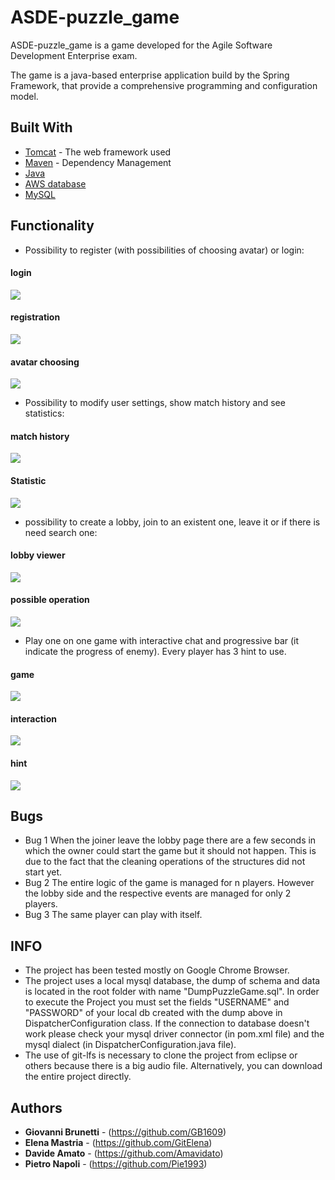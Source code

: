 # ASDE-puzzle_game
ASDE-puzzle_game is a game developed for the Agile Software Development Enterprise exam.

The game is a java-based enterprise application build by the Spring Framework, 
that provide a comprehensive programming and configuration model.

## Built With

* [Tomcat](http://tomcat.apache.org/) - The web framework used
* [Maven](https://maven.apache.org/) - Dependency Management
* [Java](https://www.java.com/en/download/)
* [AWS database](https://www.awseducate.com/student/s/)
* [MySQL](https://www.mysql.com/it/)



## Functionality

* Possibility to register (with possibilities of choosing avatar) or login:
<h4> login</h4>
<img src="document_resources/login.png">
<h4> registration</h4>
<img src="document_resources/registration.png">
<h4> avatar choosing</h4>
<img src="document_resources/chooseAvatars.png">

* Possibility to modify user settings, show match history and see statistics:

<h4>match history</h4>
<img src="document_resources/history.png">
<h4> Statistic</h4>
<img src="document_resources/statistic.png">

* possibility to create a lobby, join to an existent one, leave it or if there is need search one:

<h4>lobby viewer</h4>
<img src="document_resources/lobby.png">

<h4>possible operation</h4>
<img src="document_resources/operationLobby.png">

* Play one on one game with interactive chat and progressive bar (it indicate the progress of enemy). Every player has 3 hint to use.
<h4>game</h4>
<img src="document_resources/game.png">
<h4>interaction</h4>
<img src="document_resources/chat.png">
<h4>hint</h4>
<img src="document_resources/hint.png">

## Bugs
* Bug 1
When the joiner leave the lobby page  there are a few seconds in which the owner could start the game but it should not happen. This is due to the fact that the cleaning operations of the structures did not start yet.
* Bug 2
The entire logic of the game is managed for n players. However the lobby side and the respective events are managed for only 2 players.
* Bug 3
The same player can play with itself.
## INFO
* The project has been tested mostly on Google Chrome Browser. 
* The project uses a local mysql database, the dump of schema and data is located in the root folder with name "DumpPuzzleGame.sql". 
In order to execute the Project you must set the fields "USERNAME" and "PASSWORD" of your local db created with the dump above in DispatcherConfiguration class.
If the connection to database doesn't work please check your mysql driver connector (in pom.xml file) and the mysql dialect (in DispatcherConfiguration.java file).
* The use of git-lfs is necessary to clone the project from eclipse or others because there is a big audio file. Alternatively, you can download the entire project directly.




## Authors

* **Giovanni Brunetti** - (https://github.com/GB1609)
* **Elena Mastria** - (https://github.com/GitElena)
* **Davide Amato** - (https://github.com/Amavidato)
* **Pietro Napoli** - (https://github.com/Pie1993)
